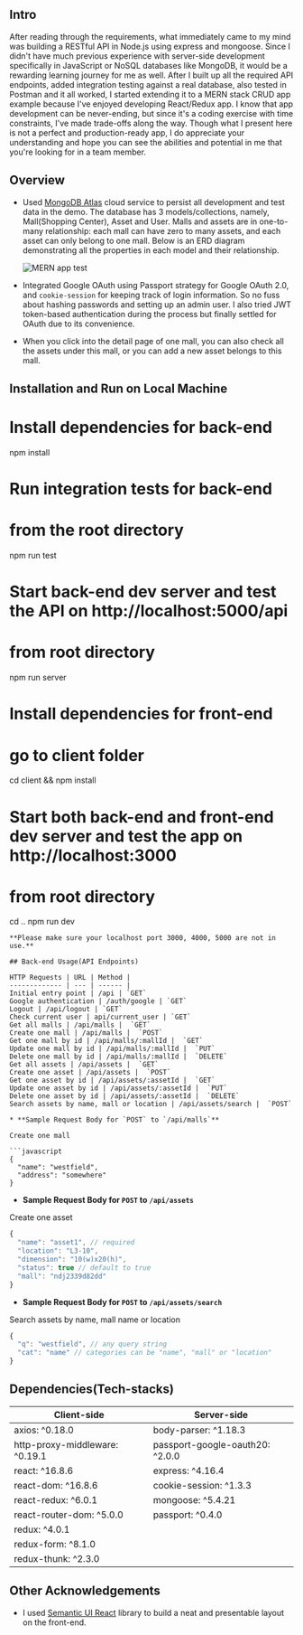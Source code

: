 ## Intro
After reading through the requirements, what immediately came to my mind was building a RESTful API in Node.js using express and mongoose. Since I didn't have much previous experience with server-side development specifically in JavaScript or NoSQL databases like MongoDB, it would be a rewarding learning journey for me as well. After I built up all the required API endpoints, added integration testing against a real database, also tested in Postman and it all worked, I started extending it to a MERN stack CRUD app example because I've enjoyed developing React/Redux app. I know that app development can be never-ending, but since it's a coding exercise with time constraints, I've made trade-offs along the way. Though what I present here is not a perfect and production-ready app, I do appreciate your understanding and hope you can see the abilities and potential in me that you're looking for in a team member.
## Overview

* Used [MongoDB Atlas](https://www.mongodb.com/cloud/atlas) cloud service to persist all development and test data in the demo. The database has 3 models/collections, namely, Mall(Shopping Center), Asset and User. Malls and assets are in one-to-many relationship: each mall can have zero to many assets, and each asset can only belong to one mall. Below is an ERD diagram demonstrating all the properties in each model and their relationship.
  
  ![MERN app test](https://i.imgur.com/5B3gVGO.png)

* Integrated Google OAuth using Passport strategy for Google OAuth 2.0, and `cookie-session` for keeping track of login information. So no fuss about hashing passwords and setting up an admin user. I also tried JWT token-based authentication during the process but finally settled for OAuth due to its convenience.

* When you click into the detail page of one mall, you can also check all the assets under this mall, or you can add a new asset belongs to this mall.
  


## Installation and Run on Local Machine
# Install dependencies for back-end
npm install

# Run integration tests for back-end
# from the root directory 
npm run test

# Start back-end dev server and test the API on http://localhost:5000/api
# from root directory
npm run server

# Install dependencies for front-end
# go to client folder
cd client && npm install

# Start both back-end and front-end dev server and test the app on http://localhost:3000
# from root directory
cd ..
npm run dev

```
**Please make sure your localhost port 3000, 4000, 5000 are not in use.**

## Back-end Usage(API Endpoints)

HTTP Requests | URL | Method | 
------------- | --- | ------ | 
Initial entry point | /api | `GET` 
Google authentication | /auth/google | `GET` 
Logout | /api/logout | `GET` 
Check current user | api/current_user | `GET` 
Get all malls | /api/malls |  `GET`  
Create one mall | /api/malls |  `POST`  
Get one mall by id | /api/malls/:mallId |  `GET` 
Update one mall by id | /api/malls/:mallId |  `PUT` 
Delete one mall by id | /api/malls/:mallId |  `DELETE` 
Get all assets | /api/assets |  `GET` 
Create one asset | /api/assets |  `POST`  
Get one asset by id | /api/assets/:assetId |  `GET` 
Update one asset by id | /api/assets/:assetId |  `PUT`  
Delete one asset by id | /api/assets/:assetId |  `DELETE`  
Search assets by name, mall or location | /api/assets/search |  `POST` 

* **Sample Request Body for `POST` to `/api/malls`**

Create one mall

```javascript
{
  "name": "westfield",
  "address": "somewhere"
}
```

* **Sample Request Body for `POST` to `/api/assets`**

Create one asset

```javascript
{
  "name": "asset1", // required
  "location": "L3-10",
  "dimension": "10(w)x20(h)",
  "status": true // default to true
  "mall": "ndj2339d82dd"
}
```

* **Sample Request Body for `POST` to `/api/assets/search`**

Search assets by name, mall name or location

```javascript
{
  "q": "westfield", // any query string
  "cat": "name" // categories can be "name", "mall" or "location"
}
```

## Dependencies(Tech-stacks)

Client-side | Server-side
--- | ---
axios: ^0.18.0 | body-parser: ^1.18.3
http-proxy-middleware: ^0.19.1| passport-google-oauth20: ^2.0.0
react: ^16.8.6 | express: ^4.16.4
react-dom: ^16.8.6 | cookie-session: ^1.3.3
react-redux: ^6.0.1 | mongoose: ^5.4.21
react-router-dom: ^5.0.0 | passport: ^0.4.0
redux: ^4.0.1 | 
redux-form: ^8.1.0 | 
redux-thunk: ^2.3.0 |

## Other Acknowledgements

* I used [Semantic UI React](https://react.semantic-ui.com/) library to build a neat and presentable layout on the front-end.
